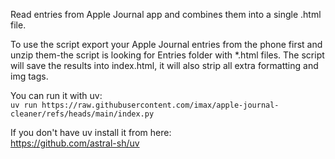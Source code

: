 Read entries from Apple Journal app and combines them into a single .html file. 

To use the script export your Apple Journal entries from the phone first and unzip them-the script is looking for Entries folder with  *.html files. The script will save the results into index.html, it will also strip all extra formatting and img tags.

You can run it with uv:  
`uv run https://raw.githubusercontent.com/imax/apple-journal-cleaner/refs/heads/main/index.py`

If you don't have uv install it from here:  
https://github.com/astral-sh/uv 
